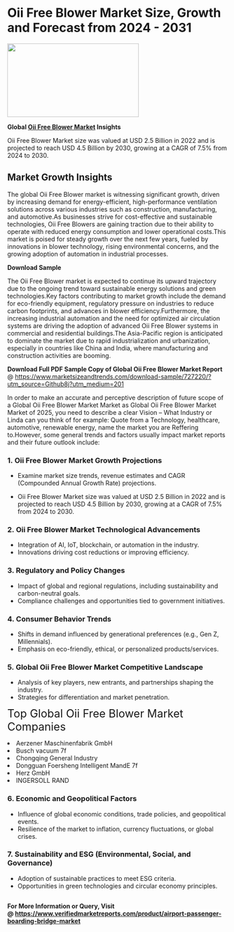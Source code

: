 <H1>Oii Free Blower Market Size, Growth and Forecast from 2024 - 2031</H1><img class="aligncenter size-medium wp-image-584254" src="https://thirdeyenews.in/wp-content/uploads/2024/09/Global-Market-Research-300x168.jpeg" alt="" width="300" height="168" /><p><strong>Global&nbsp;<a href="https://www.marketsizeandtrends.com/download-sample/727220/?utm_source=Github8j?utm_medium=201">Oii Free Blower Market</a> Insights</strong></p><p>Oii Free Blower Market size was valued at USD 2.5 Billion in 2022 and is projected to reach USD 4.5 Billion by 2030, growing at a CAGR of 7.5% from 2024 to 2030.</p><p><h2>Market Growth Insights</h2> <p>The global Oii Free Blower market is witnessing significant growth, driven by increasing demand for energy-efficient, high-performance ventilation solutions across various industries such as construction, manufacturing, and automotive.As businesses strive for cost-effective and sustainable technologies, Oii Free Blowers are gaining traction due to their ability to operate with reduced energy consumption and lower operational costs.This market is poised for steady growth over the next few years, fueled by innovations in blower technology, rising environmental concerns, and the growing adoption of automation in industrial processes.</p> <p><strong>Download Sample</strong></p> <p>The Oii Free Blower market is expected to continue its upward trajectory due to the ongoing trend toward sustainable energy solutions and green technologies.Key factors contributing to market growth include the demand for eco-friendly equipment, regulatory pressure on industries to reduce carbon footprints, and advances in blower efficiency.Furthermore, the increasing industrial automation and the need for optimized air circulation systems are driving the adoption of advanced Oii Free Blower systems in commercial and residential buildings.The Asia-Pacific region is anticipated to dominate the market due to rapid industrialization and urbanization, especially in countries like China and India, where manufacturing and construction activities are booming.</p> <p><span class=""><strong>Download Full PDF Sample Copy of Global Oii Free Blower Market Report</strong> @ <a href="https://www.marketsizeandtrends.com/download-sample/727220/?utm_source=Github8j?utm_medium=201" target="_blank">https://www.marketsizeandtrends.com/download-sample/727220/?utm_source=Github8j?utm_medium=201</a></span></p><p>In order to make an accurate and perceptive description of future scope of a Global&nbsp;Oii Free Blower Market Market as Global&nbsp;Oii Free Blower Market Market of 2025, you need to describe a clear Vision &ndash; What Industry or Linda can you think of for example: Quote from a Technology, healthcare, automotive, renewable energy, name the market you are Reffering to.However, some general trends and factors usually impact market reports and their future outlook include:</p><h3>1.&nbsp;<strong>Oii Free Blower Market Growth Projections</strong></h3><ul><li>Examine market size trends, revenue estimates and CAGR (Compounded Annual Growth Rate) projections.</li><li><p>Oii Free Blower Market size was valued at USD 2.5 Billion in 2022 and is projected to reach USD 4.5 Billion by 2030, growing at a CAGR of 7.5% from 2024 to 2030.</p></li></ul><h3>2.&nbsp;<strong>Oii Free Blower Market Technological Advancements</strong></h3><ul><li>Integration of AI, IoT, blockchain, or automation in the industry.</li><li>Innovations driving cost reductions or improving efficiency.</li></ul><h3>3.&nbsp;<strong>Regulatory and Policy Changes</strong></h3><ul><li>Impact of global and regional regulations, including sustainability and carbon-neutral goals.</li><li>Compliance challenges and opportunities tied to government initiatives.</li></ul><h3>4.&nbsp;<strong>Consumer Behavior Trends</strong></h3><ul><li>Shifts in demand influenced by generational preferences (e.g., Gen Z, Millennials).</li><li>Emphasis on eco-friendly, ethical, or personalized products/services.</li></ul><h3>5.&nbsp;<strong>Global Oii Free Blower Market Competitive Landscape</strong></h3><ul><li>Analysis of key players, new entrants, and partnerships shaping the industry.</li><li>Strategies for differentiation and market penetration.</li></ul><p data-pm-slice="1 1 []"><span style="color: inherit; font-family: inherit; font-size: 25px;">Top Global Oii Free Blower Market Companies</span></p><div class="" data-test-id=""><p><li>Aerzener Maschinenfabrik GmbH</li><li> Busch vacuum 7f</li><li> Chongqing General Industry</li><li> Dongguan Foersheng Intelligent MandE 7f</li><li> Herz GmbH</li><li> INGERSOLL RAND</li></p></div><h3>6.&nbsp;<strong>Economic and Geopolitical Factors</strong></h3><ul><li>Influence of global economic conditions, trade policies, and geopolitical events.</li><li>Resilience of the market to inflation, currency fluctuations, or global crises.</li></ul><h3>7.&nbsp;<strong>Sustainability and ESG (Environmental, Social, and Governance)</strong></h3><ul><li>Adoption of sustainable practices to meet ESG criteria.</li><li>Opportunities in green technologies and circular economy principles.</li></ul><h2><strong style="font-size: 14px;">For More Information or Query, Visit @&nbsp;</strong><a style="background-color: #ffffff; font-size: 14px;" href="https://www.marketsizeandtrends.com/report/oii-free-blower-market/" target="_blank">https://www.verifiedmarketreports.com/product/airport-passenger-boarding-bridge-market</a></h2>